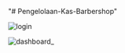 "# Pengelolaan-Kas-Barbershop" 

![login](https://github.com/user-attachments/assets/86fb996b-cb43-41c2-a82b-676d35fdfc98)

![dashboard_](https://github.com/user-attachments/assets/01717533-af81-4052-83d8-157b165805eb)
